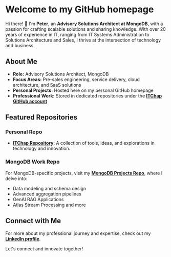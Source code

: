 # Welcome to my GitHub homepage

Hi there! 👋 I'm **Peter**, an **Advisory Solutions Architect at MongoDB**, with a passion for crafting scalable solutions and sharing knowledge. With over 20 years of experience in IT, ranging from IT Systems Administration to Solutions Architecture and Sales, I thrive at the intersection of technology and business.

## About Me
- **Role:** Advisory Solutions Architect, MongoDB
- **Focus Areas:** Pre-sales engineering, service delivery, cloud architecture, and SaaS solutions
- **Personal Projects:** Hosted here on my personal GitHub homepage
- **Professional Work:** Stored in dedicated repositories under the **[ITChap GitHub account](https://github.com/itchap)**

## Featured Repositories
### Personal Repo
- **[ITChap Repository](https://github.com/itchap/itchap)**: A collection of tools, ideas, and explorations in technology and innovation.

### MongoDB Work Repo
For MongoDB-specific projects, visit my **[MongoDB Projects Repo](https://github.com/itchap/mongodb-projects)**, where I delve into:
- Data modeling and schema design
- Advanced aggregation pipelines
- GenAI RAG Applications
- Atlas Stream Processing and more

## Connect with Me
For more about my professional journey and expertise, check out my **[LinkedIn profile](https://www.linkedin.com/in/itchap/)**.

Let's connect and innovate together!